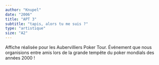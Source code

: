 ```yaml
---
author: "Knupel"
date: "2006"
title: "APT 3"
subtitle: "tapis, alors tu me suis ?"
type: "artistique"
size: "A2"
---
```


Affiche réalisée pour les Aubervilliers Poker Tour. Événement que nous organisions entre amis lors de la grande tempête du poker mondials des années 2000 !
